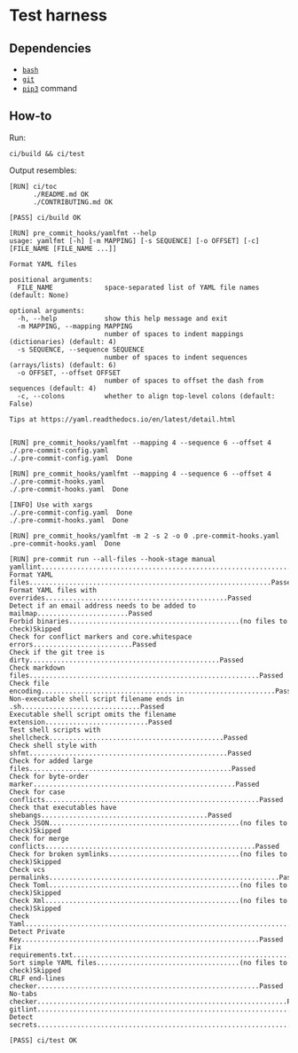 # Test harness

## Dependencies

* [`bash`](https://www.gnu.org/software/bash/bash.html)
* [`git`](https://github.com/git/git)
* [`pip3`](http://www.pip-installer.org) command


## How-to

Run:

    ci/build && ci/test

Output resembles:

    [RUN] ci/toc
          ./README.md OK
          ./CONTRIBUTING.md OK

    [PASS] ci/build OK

    [RUN] pre_commit_hooks/yamlfmt --help
    usage: yamlfmt [-h] [-m MAPPING] [-s SEQUENCE] [-o OFFSET] [-c] [FILE_NAME [FILE_NAME ...]]

    Format YAML files

    positional arguments:
      FILE_NAME             space-separated list of YAML file names (default: None)

    optional arguments:
      -h, --help            show this help message and exit
      -m MAPPING, --mapping MAPPING
                            number of spaces to indent mappings (dictionaries) (default: 4)
      -s SEQUENCE, --sequence SEQUENCE
                            number of spaces to indent sequences (arrays/lists) (default: 6)
      -o OFFSET, --offset OFFSET
                            number of spaces to offset the dash from sequences (default: 4)
      -c, --colons          whether to align top-level colons (default: False)

    Tips at https://yaml.readthedocs.io/en/latest/detail.html


    [RUN] pre_commit_hooks/yamlfmt --mapping 4 --sequence 6 --offset 4 ./.pre-commit-config.yaml
    ./.pre-commit-config.yaml  Done

    [RUN] pre_commit_hooks/yamlfmt --mapping 4 --sequence 6 --offset 4 ./.pre-commit-hooks.yaml
    ./.pre-commit-hooks.yaml  Done

    [INFO] Use with xargs
    ./.pre-commit-config.yaml  Done
    ./.pre-commit-hooks.yaml  Done

    [RUN] pre_commit_hooks/yamlfmt -m 2 -s 2 -o 0 .pre-commit-hooks.yaml
    .pre-commit-hooks.yaml  Done

    [RUN] pre-commit run --all-files --hook-stage manual
    yamllint......................................................................Passed
    Format YAML files.............................................................Passed
    Format YAML files with overrides..............................................Passed
    Detect if an email address needs to be added to mailmap.......................Passed
    Forbid binaries...........................................(no files to check)Skipped
    Check for conflict markers and core.whitespace errors.........................Passed
    Check if the git tree is dirty................................................Passed
    Check markdown files..........................................................Passed
    Check file encoding...........................................................Passed
    Non-executable shell script filename ends in .sh..............................Passed
    Executable shell script omits the filename extension..........................Passed
    Test shell scripts with shellcheck............................................Passed
    Check shell style with shfmt..................................................Passed
    Check for added large files...................................................Passed
    Check for byte-order marker...................................................Passed
    Check for case conflicts......................................................Passed
    Check that executables have shebangs..........................................Passed
    Check JSON................................................(no files to check)Skipped
    Check for merge conflicts.....................................................Passed
    Check for broken symlinks.................................(no files to check)Skipped
    Check vcs permalinks..........................................................Passed
    Check Toml................................................(no files to check)Skipped
    Check Xml.................................................(no files to check)Skipped
    Check Yaml....................................................................Passed
    Detect Private Key............................................................Passed
    Fix requirements.txt..........................................................Passed
    Sort simple YAML files....................................(no files to check)Skipped
    CRLF end-lines checker........................................................Passed
    No-tabs checker...............................................................Passed
    gitlint.......................................................................Passed
    Detect secrets................................................................Passed

    [PASS] ci/test OK
